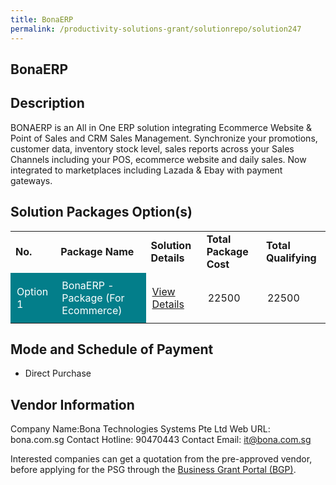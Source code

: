 ```yaml
---
title: BonaERP
permalink: /productivity-solutions-grant/solutionrepo/solution247
---
```


## BonaERP

## Description

BONAERP is an All in One ERP solution integrating Ecommerce Website & Point of Sales and CRM Sales Management.
Synchronize your promotions, customer data, inventory stock level, sales reports across your Sales Channels including your POS, ecommerce website and daily sales. Now integrated to marketplaces including Lazada & Ebay with payment gateways.

## Solution Packages Option(s)

<table>
<tr>
<td><b>No.</b></td>
<td><b>Package Name</b></td>
<td><b>Solution Details</b></td>
<td><b>Total Package Cost</b></td>
<td><b>Total Qualifying</b></td>
</tr>
<tr>
<td style='padding: 10px; background-color: #037E8A; color: #FFFFFF;'>Option 1</td>
<td style='padding: 10px; background-color: #037E8A; color: #FFFFFF;'>BonaERP - Package (For Ecommerce)</td>
<td style='padding: 10px;'><a href='https://www.gobusiness.gov.sg/images/psg/Desensitised_20190049_BONAERP_Annex_3_Part_8.pdf' target='_blank'>View Details</a></td>
<td style='padding: 10px;'>22500</td>
<td style='padding: 10px;'>22500</td>
</tr>
</table>

## Mode and Schedule of Payment

 - Direct Purchase

## Vendor Information

 Company Name:Bona Technologies Systems Pte Ltd 
Web URL: bona.com.sg 
Contact Hotline: 90470443 
Contact Email: it@bona.com.sg 


Interested companies can get a quotation from the pre-approved vendor, before applying for the PSG through the <a href='https://www.businessgrants.gov.sg/'>Business Grant Portal (BGP)</a>.

<script src="/jquery/resize-tables.js"></script>
